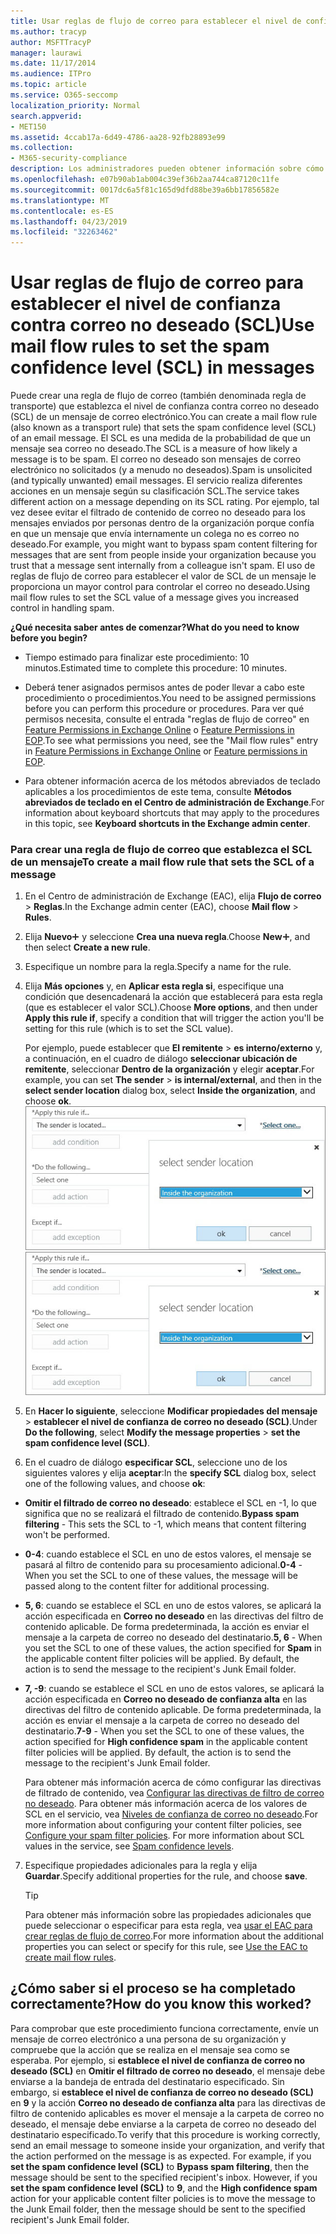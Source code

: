 ```yaml
---
title: Usar reglas de flujo de correo para establecer el nivel de confianza contra correo no deseado (SCL)
ms.author: tracyp
author: MSFTTracyP
manager: laurawi
ms.date: 11/17/2014
ms.audience: ITPro
ms.topic: article
ms.service: O365-seccomp
localization_priority: Normal
search.appverid:
- MET150
ms.assetid: 4ccab17a-6d49-4786-aa28-92fb28893e99
ms.collection:
- M365-security-compliance
description: Los administradores pueden obtener información sobre cómo establecer el SCL de los mensajes en Exchange Online Protection.
ms.openlocfilehash: e07b90ab1ab004c39ef36b2aa744ca87120c11fe
ms.sourcegitcommit: 0017dc6a5f81c165d9dfd88be39a6bb17856582e
ms.translationtype: MT
ms.contentlocale: es-ES
ms.lasthandoff: 04/23/2019
ms.locfileid: "32263462"
---
```

# <a name="use-mail-flow-rules-to-set-the-spam-confidence-level-scl-in-messages"></a><span data-ttu-id="fca90-103">Usar reglas de flujo de correo para establecer el nivel de confianza contra correo no deseado (SCL)</span><span class="sxs-lookup"><span data-stu-id="fca90-103">Use mail flow rules to set the spam confidence level (SCL) in messages</span></span>

<span data-ttu-id="fca90-104">Puede crear una regla de flujo de correo (también denominada regla de transporte) que establezca el nivel de confianza contra correo no deseado (SCL) de un mensaje de correo electrónico.</span><span class="sxs-lookup"><span data-stu-id="fca90-104">You can create a mail flow rule (also known as a transport rule) that sets the spam confidence level (SCL) of an email message.</span></span> <span data-ttu-id="fca90-105">El SCL es una medida de la probabilidad de que un mensaje sea correo no deseado.</span><span class="sxs-lookup"><span data-stu-id="fca90-105">The SCL is a measure of how likely a message is to be spam.</span></span> <span data-ttu-id="fca90-106">El correo no deseado son mensajes de correo electrónico no solicitados (y a menudo no deseados).</span><span class="sxs-lookup"><span data-stu-id="fca90-106">Spam is unsolicited (and typically unwanted) email messages.</span></span> <span data-ttu-id="fca90-107">El servicio realiza diferentes acciones en un mensaje según su clasificación SCL.</span><span class="sxs-lookup"><span data-stu-id="fca90-107">The service takes different action on a message depending on its SCL rating.</span></span> <span data-ttu-id="fca90-108">Por ejemplo, tal vez desee evitar el filtrado de contenido de correo no deseado para los mensajes enviados por personas dentro de la organización porque confía en que un mensaje que envía internamente un colega no es correo no deseado.</span><span class="sxs-lookup"><span data-stu-id="fca90-108">For example, you might want to bypass spam content filtering for messages that are sent from people inside your organization because you trust that a message sent internally from a colleague isn't spam.</span></span> <span data-ttu-id="fca90-109">El uso de reglas de flujo de correo para establecer el valor de SCL de un mensaje le proporciona un mayor control para controlar el correo no deseado.</span><span class="sxs-lookup"><span data-stu-id="fca90-109">Using mail flow rules to set the SCL value of a message gives you increased control in handling spam.</span></span> 
  
 <span data-ttu-id="fca90-110">**¿Qué necesita saber antes de comenzar?**</span><span class="sxs-lookup"><span data-stu-id="fca90-110">**What do you need to know before you begin?**</span></span>
  
- <span data-ttu-id="fca90-111">Tiempo estimado para finalizar este procedimiento: 10 minutos.</span><span class="sxs-lookup"><span data-stu-id="fca90-111">Estimated time to complete this procedure: 10 minutes.</span></span>
    
- <span data-ttu-id="fca90-112">Deberá tener asignados permisos antes de poder llevar a cabo este procedimiento o procedimientos.</span><span class="sxs-lookup"><span data-stu-id="fca90-112">You need to be assigned permissions before you can perform this procedure or procedures.</span></span> <span data-ttu-id="fca90-113">Para ver qué permisos necesita, consulte el entrada "reglas de flujo de correo" en [Feature Permissions in Exchange Online](http://technet.microsoft.com/library/15073ce1-0917-403b-8839-02a2ebc96e16.aspx) o [Feature Permissions in EOP](eop/feature-permissions-in-eop.md).</span><span class="sxs-lookup"><span data-stu-id="fca90-113">To see what permissions you need, see the "Mail flow rules" entry in [Feature Permissions in Exchange Online](http://technet.microsoft.com/library/15073ce1-0917-403b-8839-02a2ebc96e16.aspx) or [Feature permissions in EOP](eop/feature-permissions-in-eop.md).</span></span> 
    
- <span data-ttu-id="fca90-114">Para obtener información acerca de los métodos abreviados de teclado aplicables a los procedimientos de este tema, consulte **Métodos abreviados de teclado en el Centro de administración de Exchange**.</span><span class="sxs-lookup"><span data-stu-id="fca90-114">For information about keyboard shortcuts that may apply to the procedures in this topic, see **Keyboard shortcuts in the Exchange admin center**.</span></span>
    
### <a name="to-create-a-mail-flow-rule-that-sets-the-scl-of-a-message"></a><span data-ttu-id="fca90-115">Para crear una regla de flujo de correo que establezca el SCL de un mensaje</span><span class="sxs-lookup"><span data-stu-id="fca90-115">To create a mail flow rule that sets the SCL of a message</span></span>

1. <span data-ttu-id="fca90-116">En el Centro de administración de Exchange (EAC), elija **Flujo de correo** \> **Reglas**.</span><span class="sxs-lookup"><span data-stu-id="fca90-116">In the Exchange admin center (EAC), choose **Mail flow** \> **Rules**.</span></span>
    
2. <span data-ttu-id="fca90-117">Elija **Nuevo**![Agregar icono](media/ITPro-EAC-AddIcon.gif) y seleccione **Crea una nueva regla**.</span><span class="sxs-lookup"><span data-stu-id="fca90-117">Choose **New**![Add Icon](media/ITPro-EAC-AddIcon.gif), and then select **Create a new rule**.</span></span>
    
3. <span data-ttu-id="fca90-118">Especifique un nombre para la regla.</span><span class="sxs-lookup"><span data-stu-id="fca90-118">Specify a name for the rule.</span></span>
    
4. <span data-ttu-id="fca90-119">Elija **Más opciones** y, en **Aplicar esta regla si**, especifique una condición que desencadenará la acción que establecerá para esta regla (que es establecer el valor SCL).</span><span class="sxs-lookup"><span data-stu-id="fca90-119">Choose **More options**, and then under **Apply this rule if**, specify a condition that will trigger the action you'll be setting for this rule (which is to set the SCL value).</span></span>
    
    <span data-ttu-id="fca90-120">Por ejemplo, puede establecer que **El remitente** \> **es interno/externo** y, a continuación, en el cuadro de diálogo **seleccionar ubicación de remitente**, seleccionar **Dentro de la organización** y elegir **aceptar**.</span><span class="sxs-lookup"><span data-stu-id="fca90-120">For example, you can set **The sender** \> **is internal/external**, and then in the **select sender location** dialog box, select **Inside the organization**, and choose **ok**.</span></span><br/>
    <span data-ttu-id="fca90-121">![Seleccionar ubicación del remitente](media/EOP-ETR-SetSCL-1.jpg)</span><span class="sxs-lookup"><span data-stu-id="fca90-121">![Select sender location](media/EOP-ETR-SetSCL-1.jpg)</span></span>
  
5. <span data-ttu-id="fca90-122">En **Hacer lo siguiente**, seleccione **Modificar propiedades del mensaje** \> **establecer el nivel de confianza de correo no deseado (SCL)**.</span><span class="sxs-lookup"><span data-stu-id="fca90-122">Under **Do the following**, select **Modify the message properties** \> **set the spam confidence level (SCL)**.</span></span>
  
6. <span data-ttu-id="fca90-123">En el cuadro de diálogo **especificar SCL**, seleccione uno de los siguientes valores y elija **aceptar**:</span><span class="sxs-lookup"><span data-stu-id="fca90-123">In the **specify SCL** dialog box, select one of the following values, and choose **ok**:</span></span>
    
  - <span data-ttu-id="fca90-124">**Omitir el filtrado de correo no deseado**: establece el SCL en -1, lo que significa que no se realizará el filtrado de contenido.</span><span class="sxs-lookup"><span data-stu-id="fca90-124">**Bypass spam filtering** - This sets the SCL to -1, which means that content filtering won't be performed.</span></span> 
    
  - <span data-ttu-id="fca90-125">**0-4**: cuando establece el SCL en uno de estos valores, el mensaje se pasará al filtro de contenido para su procesamiento adicional.</span><span class="sxs-lookup"><span data-stu-id="fca90-125">**0-4** - When you set the SCL to one of these values, the message will be passed along to the content filter for additional processing.</span></span> 
    
  - <span data-ttu-id="fca90-p103">**5, 6**: cuando se establece el SCL en uno de estos valores, se aplicará la acción especificada en **Correo no deseado** en las directivas del filtro de contenido aplicable. De forma predeterminada, la acción es enviar el mensaje a la carpeta de correo no deseado del destinatario.</span><span class="sxs-lookup"><span data-stu-id="fca90-p103">**5, 6** - When you set the SCL to one of these values, the action specified for **Spam** in the applicable content filter policies will be applied. By default, the action is to send the message to the recipient's Junk Email folder.</span></span> 
    
  - <span data-ttu-id="fca90-p104">**7, -9**: cuando se establece el SCL en uno de estos valores, se aplicará la acción especificada en **Correo no deseado de confianza alta** en las directivas del filtro de contenido aplicable. De forma predeterminada, la acción es enviar el mensaje a la carpeta de correo no deseado del destinatario.</span><span class="sxs-lookup"><span data-stu-id="fca90-p104">**7-9** - When you set the SCL to one of these values, the action specified for **High confidence spam** in the applicable content filter policies will be applied. By default, the action is to send the message to the recipient's Junk Email folder.</span></span> 
    
    <span data-ttu-id="fca90-p105">Para obtener más información acerca de cómo configurar las directivas de filtrado de contenido, vea [Configurar las directivas de filtro de correo no deseado](configure-your-spam-filter-policies.md). Para obtener más información acerca de los valores de SCL en el servicio, vea [Niveles de confianza de correo no deseado](spam-confidence-levels.md).</span><span class="sxs-lookup"><span data-stu-id="fca90-p105">For more information about configuring your content filter policies, see [Configure your spam filter policies](configure-your-spam-filter-policies.md). For more information about SCL values in the service, see [Spam confidence levels](spam-confidence-levels.md).</span></span>
    
7. <span data-ttu-id="fca90-132">Especifique propiedades adicionales para la regla y elija **Guardar**.</span><span class="sxs-lookup"><span data-stu-id="fca90-132">Specify additional properties for the rule, and choose **save**.</span></span>
    
    > [!TIP]
    > <span data-ttu-id="fca90-133">Para obtener más información sobre las propiedades adicionales que puede seleccionar o especificar para esta regla, vea [usar el EAC para crear reglas de flujo de correo](https://docs.microsoft.com/Exchange/policy-and-compliance/mail-flow-rules/mail-flow-rule-procedures#use-the-eac-to-create-mail-flow-rules).</span><span class="sxs-lookup"><span data-stu-id="fca90-133">For more information about the additional properties you can select or specify for this rule, see [Use the EAC to create mail flow rules](https://docs.microsoft.com/Exchange/policy-and-compliance/mail-flow-rules/mail-flow-rule-procedures#use-the-eac-to-create-mail-flow-rules).</span></span> 
  
## <a name="how-do-you-know-this-worked"></a><span data-ttu-id="fca90-134">¿Cómo saber si el proceso se ha completado correctamente?</span><span class="sxs-lookup"><span data-stu-id="fca90-134">How do you know this worked?</span></span>

<span data-ttu-id="fca90-p106">Para comprobar que este procedimiento funciona correctamente, envíe un mensaje de correo electrónico a una persona de su organización y compruebe que la acción que se realiza en el mensaje sea como se esperaba. Por ejemplo, si **establece el nivel de confianza de correo no deseado (SCL)** en **Omitir el filtrado de correo no deseado**, el mensaje debe enviarse a la bandeja de entrada del destinatario especificado. Sin embargo, si **establece el nivel de confianza de correo no deseado (SCL)** en **9** y la acción **Correo no deseado de confianza alta** para las directivas de filtro de contenido aplicables es mover el mensaje a la carpeta de correo no deseado, el mensaje debe enviarse a la carpeta de correo no deseado del destinatario especificado.</span><span class="sxs-lookup"><span data-stu-id="fca90-p106">To verify that this procedure is working correctly, send an email message to someone inside your organization, and verify that the action performed on the message is as expected. For example, if you **set the spam confidence level (SCL)** to **Bypass spam filtering**, then the message should be sent to the specified recipient's inbox. However, if you **set the spam confidence level (SCL)** to **9**, and the **High confidence spam** action for your applicable content filter policies is to move the message to the Junk Email folder, then the message should be sent to the specified recipient's Junk Email folder.</span></span> 
  

